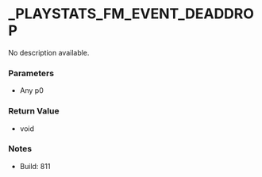 # _PLAYSTATS_FM_EVENT_DEADDROP

No description available.

### Parameters
* Any p0

### Return Value
* void

### Notes
* Build: 811

